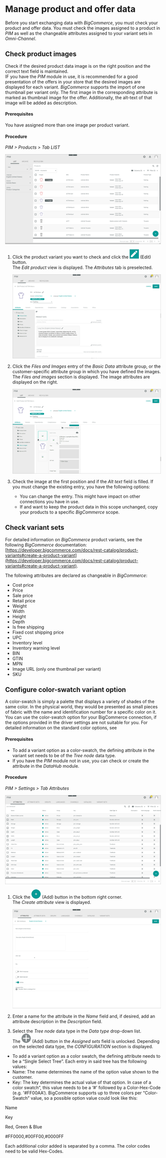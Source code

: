 # Manage product and offer data

Before you start exchanging data with *BigCommerce*, you must check your product and offer data.
You must check the images assigned to a product in *PIM* as well as the changeable attributes assigned to your variant sets in *Omni-Channel*.


## Check product images

Check if the desired product data image is on the right position and the correct text field is maintained.  
IF you have the *PIM* module in use, it is recommended for a good presentation of the offers in your store that the desired images are displayed for each variant. *BigCommerce* supports the import of one thumbnail per variant only. The first image in the corresponding attribute is marked as thumbnail image for the offer. Additionally, the alt-text of that image will be added as description.


#### Prerequisites

You have assigned more than one image per product variant.

#### Procedure

*PIM > Products > Tab LIST*

![Product images](../../Assets/Screenshots/Channels/Settings/Connections/BigCommerce/PIMCheckImages.png "[Product images]")

1. Click the product variant you want to check and click the ![Edit](../../Assets/Icons/Edit01.png "[Edit]") (Edit) button.   
  The *Edit product* view is displayed. The *Attributes* tab is preselected.

    ![Edit product](../../Assets/Screenshots/Channels/Settings/Connections/BigCommerce/EditProduct.png "[Edit product]")

2. Click the *Files and Images* entry of the *Basic Data* attribute group, or the customer-specific attribute group in which you have defined the images.   
   The *Files and images* section is displayed. The image attributes are displayed on the right.

   ![Files and images](../../Assets/Screenshots/Channels/Settings/Connections/BigCommerce/PIMImageAndFiles.png "[Files and images]")

3. Check the image at the first position and if the *Alt text* field is filled. If you must change the existing entry, you have the following options: 
    - You can change the entry. This might have impact on other connections you have in use.
    - If and want to keep the product data in this scope unchanged, copy your products to a specific *BigCommerce* scope. <!---Stimmt das, sollte man das so tun?-->

## Check variant sets

For detailed information on *BigCommerce* product variants, see the following *BigCommerce* documentation: [https://developer.bigcommerce.com/docs/rest-catalog/product-variants#create-a-product-variant](https://developer.bigcommerce.com/docs/rest-catalog/product-variants#create-a-product-variant).

The following attributes are declared as changeable in *BigCommerce*:
- Cost price   
- Price   
- Sale price   
- Retail price  
- Weight   
- Width   
- Height   
- Depth   
- Is free shipping   
- Fixed cost shipping price   
- UPC   
- Inventory level   
- Inventory warning level   
- BIN   
- GTIN   
- MPN   
- Image URL (only one thumbnail per variant)   
- SKU   


## Configure color-swatch variant option

 A color-swatch is simply a palette that displays a variety of shades of the same color. In the physical world, they would be presented as small pieces of fabric with the name and identification number for a specific color on it.   
 You can use the color-swatch option for your BigCommerce connection, if the options provided in the driver settings are not suitable for you. For detailed information on the standard color options, see 

 #### Prerequisites

- To add a variant option as a color-swatch, the defining attribute in the variant set needs to be of the *Tree node* data type.
- If you have the *PIM* module not in use, you can check or create the attribute in the *DataHub* module.

#### Procedure

*PIM > Settings > Tab Attributes*

 ![PIM attributes](../../Assets/Screenshots/Channels/Settings/Connections/BigCommerce/PIMattribute.png "[PIM attributes]")

1. Click the ![Add](../../Assets/Icons/Plus01.png "[Add]") (Add) button in the bottom right corner.   
    The *Create attribute* view is displayed.

    ![Create attribute](../../Assets/Screenshots/PIM/Settings/Attributes/CreateAttribute.png "[Create attribute]")

3. Enter a name for the attribute in the *Name* field and, if desired, add an attribute description in the *Description* field.

3. Select the *Tree node* data type in the *Data type* drop-down list.   
    The ![Add](../../Assets/Icons/Plus05.png "[Add]") (Add) button in the *Assigned sets* field is unlocked. Depending on the selected data type, the *CONFIGURATION* section is displayed.    
    

- To add a variant option as a color swatch, the defining attribute needs to be a “Single Select Tree”. Each entry in said tree has the following values:
- Name: The name determines the name of the option value shown to the customer. 
- Key: The key determines the actual value of that option. In case of a color swatch“, this value needs to be a ‘#' followed by a Color-Hex-Code (e.g. '#FF00AA’). BigCommerce supports up to three colors per “Color-Swatch” value, so a possible option value could look like this: 

Name

Key

Red, Green & Blue

#FF0000,#00FF00,#0000FF

Each additional color added is separated by a comma. The color codes need to be valid Hex-Codes.
